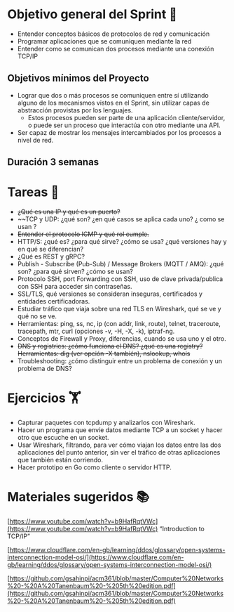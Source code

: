 # Objetivo general del Sprint **🥇**

- Entender conceptos básicos de protocolos de red y comunicación
- Programar aplicaciones que se comuniquen mediante la red
- Entender como se comunican dos procesos mediante una conexión TCP/IP
## Objetivos mínimos del Proyecto

- Lograr que dos o más procesos se comuniquen entre sí utilizando alguno de los mecanismos vistos en el Sprint, sin utilizar capas de abstracción provistas por los lenguajes.
    - Estos procesos pueden ser parte de una aplicación cliente/servidor, o puede ser un proceso que interactúa con otro mediante una API.
- Ser capaz de mostrar los mensajes intercambiados por los procesos a nivel de red.

## Duración 3 semanas

# Tareas **📝**

- ~~¿Qué es una IP y qué es un puerto?~~
- ~~TCP y UDP: ¿qué son? ¿en qué casos se aplica cada uno? ¿ como se usan ?
- ~~Entender el protocolo ICMP y qué rol cumple.~~
- HTTP/S: ¿qué es? ¿para qué sirve? ¿cómo se usa? ¿qué versiones hay y en qué se diferencian?
- ¿Qué es REST y gRPC?
- Publish - Subscribe (Pub-Sub) / Message Brokers (MQTT / AMQ): ¿qué son? ¿para qué sirven? ¿cómo se usan?
- Protocolo SSH, port Forwarding con SSH, uso de clave privada/publica con SSH para acceder sin contraseñas.
- SSL/TLS, qué versiones se consideran inseguras, certificados y entidades certificadoras.
- Estudiar tráfico que viaja sobre una red TLS en Wireshark, qué se ve y qué no se ve.
- Herramientas: ping, ss, nc, ip (con addr, link, route), telnet, traceroute, tracepath, mtr, curl (opciones -v, -H, -X, -k), iptraf-ng.
- Conceptos de Firewall y Proxy, diferencias, cuando se usa uno y el otro.
- ~~DNS y registries: ¿cómo funciona el DNS? ¿qué es una registry? Herramientas: dig (ver opción -X también), nslookup, whois~~
- Troubleshooting: ¿cómo distinguir entre un problema de conexión y un problema de DNS?

# Ejercicios **🏋️**

- Capturar paquetes con tcpdump y analizarlos con Wireshark.
- Hacer un programa que envíe datos mediante TCP a un socket y hacer otro que escuche en un socket.
- Usar Wireshark, filtrando, para ver cómo viajan los datos entre las dos aplicaciones del punto anterior, sin ver el tráfico de otras aplicaciones que también están corriendo.
- Hacer prototipo en Go como cliente o servidor HTTP.

# Materiales sugeridos **📚**

[https://www.youtube.com/watch?v=b9HafRqtVWc](https://www.youtube.com/watch?v=b9HafRqtVWc) “Introduction to TCP/IP”

[https://www.cloudflare.com/en-gb/learning/ddos/glossary/open-systems-interconnection-model-osi/](https://www.cloudflare.com/en-gb/learning/ddos/glossary/open-systems-interconnection-model-osi/)

[https://github.com/gsahinpi/acm361/blob/master/Computer%20Networks%20-%20A%20Tanenbaum%20-%205th%20edition.pdf](https://github.com/gsahinpi/acm361/blob/master/Computer%20Networks%20-%20A%20Tanenbaum%20-%205th%20edition.pdf)
